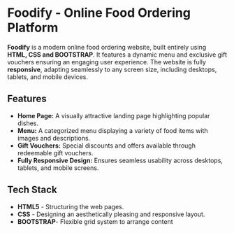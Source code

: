 # Foodify - Online Food Ordering Platform

**Foodify** is a modern online food ordering website, built entirely using **HTML, CSS and BOOTSTRAP**. It features a dynamic menu and exclusive gift vouchers ensuring an engaging user experience. The website is fully **responsive**, adapting seamlessly to any screen size, including desktops, tablets, and mobile devices.

## Features

- **Home Page:** A visually attractive landing page highlighting popular dishes.
- **Menu:** A categorized menu displaying a variety of food items with images and descriptions.
- **Gift Vouchers:** Special discounts and offers available through redeemable gift vouchers.
- **Fully Responsive Design:** Ensures seamless usability across desktops, tablets, and mobile screens.

## Tech Stack

- **HTML5** - Structuring the web pages.
- **CSS** - Designing an aesthetically pleasing and responsive layout.
- **BOOTSTRAP**- Flexible grid system to arrange content

